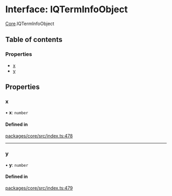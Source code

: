 # Interface: IQTermInfoObject

[Core](../modules/Core.md).IQTermInfoObject

## Table of contents

### Properties

- [x](Core.IQTermInfoObject.md#x)
- [y](Core.IQTermInfoObject.md#y)

## Properties

### x

• **x**: `number`

#### Defined in

[packages/core/src/index.ts:478](https://github.com/iniquitybbs/iniquity/blob/ab60d91/packages/core/src/index.ts#L478)

___

### y

• **y**: `number`

#### Defined in

[packages/core/src/index.ts:479](https://github.com/iniquitybbs/iniquity/blob/ab60d91/packages/core/src/index.ts#L479)
